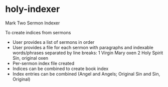 # holy-indexer
Mark Two Sermon Indexer

To create indices from sermons

- User provides a list of sermons in order
- User provides a file for each sermon with paragraphs and indexable words/phrases separated by line breaks:
    1
    Virgin Mary
    oxen
    2
    Holy Spirit
    Sin, original
    oxen
- Per-sermon index file created
- Indices can be combined to create book index
- Index entries can be combined (Angel and Angels; Original Sin and Sin, Original)
